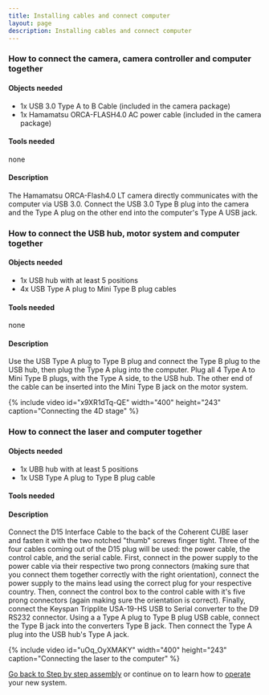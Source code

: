 ```yaml
---
title: Installing cables and connect computer
layout: page
description: Installing cables and connect computer
---
```

### How to connect the camera, camera controller and computer together

#### Objects needed

  - 1x USB 3.0 Type A to B Cable (included in the camera package)
  - 1x Hamamatsu ORCA-FLASH4.0 AC power cable (included in the camera package)

#### Tools needed

none

#### Description

The Hamamatsu ORCA-Flash4.0 LT camera directly communicates with the computer via USB 3.0. Connect the USB 3.0 Type B plug into the camera and the Type A plug on the other end into the computer's Type A USB jack.

### How to connect the USB hub, motor system and computer together

#### Objects needed

  - 1x USB hub with at least 5 positions
  - 4x USB Type A plug to Mini Type B plug cables

#### Tools needed

none

#### Description

Use the USB Type A plug to Type B plug and connect the Type B plug to the USB hub, then plug the Type A plug into the computer. Plug all 4 Type A to Mini Type B plugs, with the Type A side, to the USB hub. The other end of the cable can be inserted into the Mini Type B jack on the motor system.

{% include video id="x9XR1dTq-QE" width="400" height="243" caption="Connecting the 4D stage" %}

### How to connect the laser and computer together

#### Objects needed

  - 1x UBB hub with at least 5 positions
  - 1x USB Type A plug to Type B plug cable

#### Tools needed

#### Description

Connect the D15 Interface Cable to the back of the Coherent CUBE laser and fasten it with the two notched "thumb" screws finger tight. Three of the four cables coming out of the D15 plug will be used: the power cable, the control cable, and the serial cable. First, connect in the power supply to the power cable via their respective two prong connectors (making sure that you connect them together correctly with the right orientation), connect the power supply to the mains lead using the correct plug for your respective country. Then, connect the control box to the control cable with it's five prong connectors (again making sure the orientation is correct). Finally, connect the Keyspan Tripplite USA-19-HS USB to Serial converter to the D9 RS232 connector. Using a a Type A plug to Type B plug USB cable, connect the Type B jack into the converters Type B jack. Then connect the Type A plug into the USB hub's Type A jack.

{% include video id="uOq_OyXMAKY" width="400" height="243" caption="Connecting the laser to the computer" %}

[Go back to Step by step assembly](Step_by_step_assembly) or continue on to learn how to [operate](Operation) your new system.
